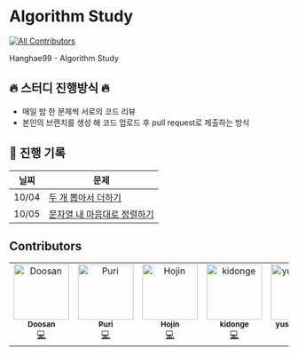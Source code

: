 # Algorithm Study
<!-- ALL-CONTRIBUTORS-BADGE:START - Do not remove or modify this section -->
[![All Contributors](https://img.shields.io/badge/all_contributors-5-orange.svg?style=flat-square)](#contributors-)
<!-- ALL-CONTRIBUTORS-BADGE:END -->
Hanghae99 - Algorithm Study


## 🔥 스터디 진행방식 🔥
 - 매일 밤 한 문제씩 서로의 코드 리뷰
 - 본인의 브랜치를 생성 해 코드 업로드 후 pull request로 제출하는 방식

## 📅 진행 기록

| 닐찌 | 문제 |
| --- | --- |
| 10/04 | [두 개 뽑아서 더하기](https://school.programmers.co.kr/learn/courses/30/lessons/68644) |
| 10/05 | [문자열 내 마음대로 정렬하기](https://school.programmers.co.kr/learn/courses/30/lessons/12915) |

## Contributors

<!-- ALL-CONTRIBUTORS-LIST:START - Do not remove or modify this section -->
<!-- prettier-ignore-start -->
<!-- markdownlint-disable -->
<table>
  <tbody>
    <tr>
      <td align="center"><a href="https://doosan.tistory.com/"><img src="https://avatars.githubusercontent.com/u/57098232?v=4?s=100" width="100px;" alt="Doosan"/><br /><sub><b>Doosan</b></sub></a><br /><a href="https://github.com/hanghae99-Algorithm/Algorithm/commits?author=BaekDoosan-maker" title="Code">💻</a></td>
      <td align="center"><a href="https://github.com/Puri12"><img src="https://avatars.githubusercontent.com/u/5901912?v=4?s=100" width="100px;" alt="Puri"/><br /><sub><b>Puri</b></sub></a><br /><a href="https://github.com/hanghae99-Algorithm/Algorithm/commits?author=Puri12" title="Code">💻</a></td>
      <td align="center"><a href="https://github.com/kaifazhe99"><img src="https://avatars.githubusercontent.com/u/88355853?v=4?s=100" width="100px;" alt="Hojin"/><br /><sub><b>Hojin</b></sub></a><br /><a href="https://github.com/hanghae99-Algorithm/Algorithm/commits?author=kaifazhe99" title="Code">💻</a></td>
      <td align="center"><a href="https://github.com/kidonge"><img src="https://avatars.githubusercontent.com/u/106523614?v=4?s=100" width="100px;" alt="kidonge"/><br /><sub><b>kidonge</b></sub></a><br /><a href="https://github.com/hanghae99-Algorithm/Algorithm/commits?author=kidonge" title="Code">💻</a></td>
      <td align="center"><a href="https://github.com/yusung4612"><img src="https://avatars.githubusercontent.com/u/107028312?v=4?s=100" width="100px;" alt="yusung4612"/><br /><sub><b>yusung4612</b></sub></a><br /><a href="https://github.com/hanghae99-Algorithm/Algorithm/commits?author=yusung4612" title="Code">💻</a></td>
    </tr>
  </tbody>
  <tfoot>
    
  </tfoot>
</table>

<!-- markdownlint-restore -->
<!-- prettier-ignore-end -->

<!-- ALL-CONTRIBUTORS-LIST:END -->
<!-- prettier-ignore-start -->
<!-- markdownlint-disable -->

<!-- markdownlint-restore -->
<!-- prettier-ignore-end -->

<!-- ALL-CONTRIBUTORS-LIST:END -->

